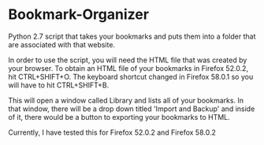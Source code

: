 # Bookmark-Organizer
Python 2.7 script that takes your bookmarks and puts them into a folder that are associated with that website.

In order to use the script, you will need the HTML file that was created by your browser. To obtain an HTML file of your bookmarks in Firefox 52.0.2, hit CTRL+SHIFT+O. The keyboard shortcut changed in Firefox 58.0.1 so you will have to hit CTRL+SHIFT+B. 

This will open a window called Library and lists all of your bookmarks. In that window, there will be a drop down titled 'Import and Backup' and inside of it, there would be a button to exporting your bookmarks to HTML.

Currently, I have tested this for Firefox 52.0.2 and Firefox 58.0.2
